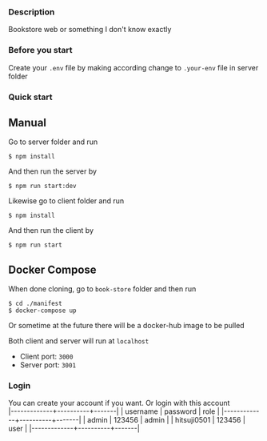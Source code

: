 ### Description

Bookstore web or something I don't know exactly

### Before you start

Create your `.env` file by making according change to `.your-env` file in server folder

### Quick start

## Manual

Go to server folder and run

```console
$ npm install
```

And then run the server by 

```console 
$ npm run start:dev
```

Likewise go to client folder and run

```console
$ npm install
```

And then run the client by 

```console 
$ npm run start
```

## Docker Compose

When done cloning, go to `book-store` folder and then run

``` console
$ cd ./manifest
$ docker-compose up
```

Or sometime at the future there will be a docker-hub image to be pulled

Both client and server will run at `localhost`  

- Client port: `3000`
- Server port: `3001`

### Login

You can create your account if you want. Or login with this account  
|-------------+----------+-------|
| username    | password | role  |
|-------------+----------+-------|
| admin       |   123456 | admin |
| hitsuji0501 |   123456 | user  |
|-------------+----------+-------|
